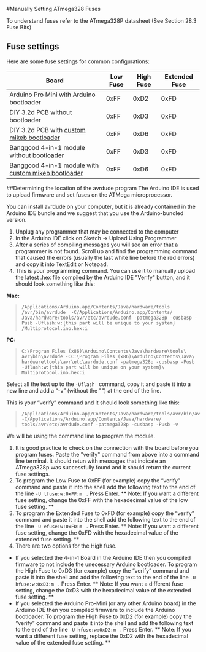 #Manually Setting ATmega328 Fuses

To understand fuses refer to the ATmega328P datasheet (See Section 28.3 Fuse Bits)
## Fuse settings
Here are some fuse settings for common configurations:

Board|Low Fuse|High Fuse|Extended Fuse
-----|--------|---------|-------------
Arduino Pro Mini with Arduino bootloader|0xFF|0xD2|0xFD
DIY 3.2d PCB without bootloader |0xFF|0xD3|0xFD
DIY 3.2d PCB with [custom mikeb bootloader](Advanced_ATmega_Serial_Uploader.md) |0xFF|0xD6|0xFD
Banggood 4-in-1 module without bootloader |0xFF|0xD3|0xFD
Banggood 4-in-1 module with [custom mikeb bootloader](Advanced_ATmega_Serial_Uploader.md) |0xFF|0xD6|0xFD


##Determining the location of the avrdude program
The Arduino IDE is used to upload firmware and set fuses on the ATMega microprocessor. 

You can install avrdude on your computer, but it is already contained in the Arduino IDE bundle and we suggest that you use the Arduino-bundled version.  

1. Unplug any programmer that may be connected to the computer
1. In the Arduino IDE click on Sketch -> Upload Using Programmer
1. After a series of compiling messages you will see an error that a programmer is not found.  Scroll up and find the programming command that caused the errors (usually the last white line before the red errors) and copy it into TextEdit or Notepad. 
1. This is your programming command. You can use it to manually upload the latest .hex file compiled by the Arduino IDE "Verify" button, and it should look something like this:

**Mac:**


> ```
> /Applications/Arduino.app/Contents/Java/hardware/tools /avr/bin/avrdude  -C/Applications/Arduino.app/Contents/ Java/hardware/tools/avr/etc/avrdude.conf -patmega328p -cusbasp -Pusb -Uflash:w:{this part will be unique to your system} /Multiprotocol.ino.hex:i 
> ```

**PC:** 


> ```
> C:\Program Files (x86)\Arduino\Contents\Java\hardware\tools\ avr\bin\avrdude -CC:\Program Files (x86)\Arduino\Contents\Java\ hardware\tools\avr\etc\avrdude.conf -patmega328p -cusbasp -Pusb -Uflash:w:{this part will be unique on your system}\ Multiprotocol.ino.hex:i 
> ```


Select all the text up to the ```-Uflash ``` command, copy it and paste it into a new line and add a “-v” (without the "") at the end of the line.  
 
 This is your “verify” command and it should look something like this:

> ```
> /Applications/Arduino.app/Contents/Java/hardware/tools/avr/bin/avrdude -C/Applications/Arduino.app/Contents/Java/hardware/ tools/avr/etc/avrdude.conf -patmega328p -cusbasp -Pusb -v
> ```


We will be using the command line to program the module.

1. It is good practice to check on the connection with the board before you program fuses.  Paste the "verify" command from above into a command line terminal.  It should retun with messages that indicate an ATmega328p was successfully found and it should return the current fuse settings.
1. To program the Low Fuse to 0xFF (for example) copy the “verify” command and paste it into the shell add the following text to the end of the line ```-U lfuse:w:0xFF:m ``` .  Press Enter. ** Note: If you want a different fuse setting, change the 0xFF with the hexadecimal value of the low fuse setting. ** 
1. To program the Extended Fuse  to 0xFD (for example) copy the “verify” command and paste it into the shell add the following text to the end of the line ```-U efuse:w:0xFD:m ``` .  Press Enter.  ** Note: If you want a different fuse setting, change the 0xFD with the hexadecimal value of the extended fuse setting. ** 
1. There are two options for the High fuse.  
 - If you selected the 4-in-1 Board in the Arduino IDE then you compiled firmware to not include the unecessary Arduino bootloader.  To program the High Fuse  to 0xD3 (for example) copy the “verify” command and paste it into the shell and add the following text to the end of the line ```-U hfuse:w:0xD3:m ``` .  Press Enter. ** Note: If you want a different fuse setting, change the 0xD3 with the hexadecimal value of the extended fuse setting. ** 
 - If you selected the Arduino Pro-Mini (or any other Arduino board) in the Arduino IDE then you compiled firmware to include the Arduino bootloader.  To program the High Fuse  to 0xD2 (for example) copy the “verify” command and paste it into the shell and add the following text to the end of the line ```-U hfuse:w:0xD2:m ``` .  Press Enter. ** Note: If you want a different fuse setting, replace the 0xD2 with the hexadecimal value of the extended fuse setting. ** 
